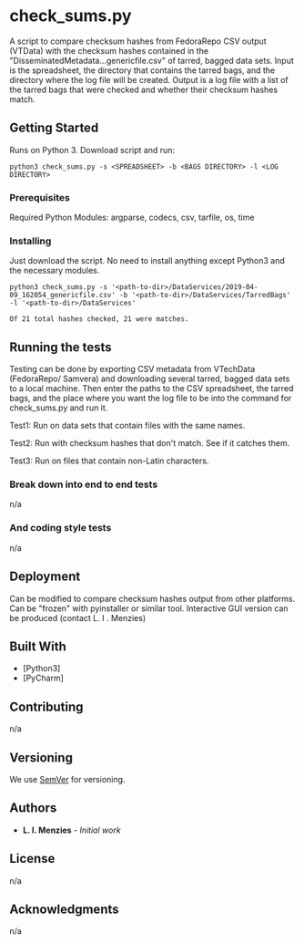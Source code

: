 # check_sums.py

A script to compare checksum hashes from FedoraRepo CSV output (VTData) with the checksum hashes contained in the "DisseminatedMetadata...genericfile.csv" of tarred, bagged data sets. Input is the spreadsheet, the directory that contains the tarred bags, and the directory where the log file will be created. Output is a log file with a list of the tarred bags that were checked and whether their checksum hashes match. 

## Getting Started

Runs on Python 3. Download script and run: 

```
python3 check_sums.py -s <SPREADSHEET> -b <BAGS DIRECTORY> -l <LOG DIRECTORY>
```

### Prerequisites

Required Python Modules: argparse, codecs, csv, tarfile, os, time

### Installing

Just download the script. No need to install anything except Python3 and the necessary modules.

```
python3 check_sums.py -s '<path-to-dir>/DataServices/2019-04-09_162054_genericfile.csv' -b '<path-to-dir>/DataServices/TarredBags' -l '<path-to-dir>/DataServices'

Of 21 total hashes checked, 21 were matches.
```

## Running the tests

Testing can be done by exporting CSV metadata from VTechData (FedoraRepo/ Samvera) and downloading several tarred, bagged data sets to a local machine. Then enter the paths to the CSV spreadsheet, the tarred bags, and the place where you want the log file to be into the command for check_sums.py and run it.

Test1: Run on data sets that contain files with the same names.

Test2: Run with checksum hashes that don't match. See if it catches them.

Test3: Run on files that contain non-Latin characters.

### Break down into end to end tests

n/a

### And coding style tests

n/a

## Deployment

Can be modified to compare checksum hashes output from other platforms.
Can be "frozen" with pyinstaller or similar tool.
Interactive GUI version can be produced (contact L. I . Menzies)

## Built With

* [Python3]
* [PyCharm]

## Contributing

n/a

## Versioning

We use [SemVer](http://semver.org/) for versioning.

## Authors

* **L. I. Menzies** - *Initial work*

## License

n/a

## Acknowledgments

n/a



